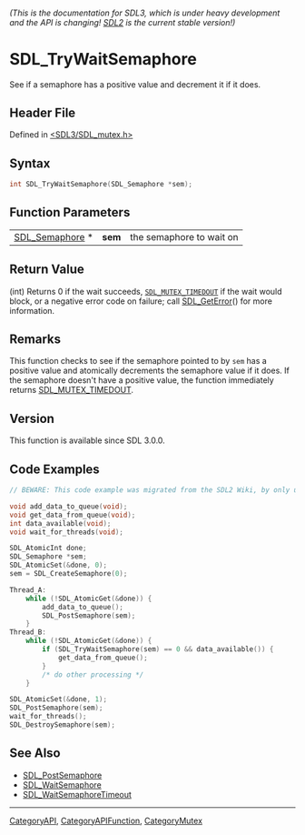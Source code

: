 ###### (This is the documentation for SDL3, which is under heavy development and the API is changing! [SDL2](https://wiki.libsdl.org/SDL2/) is the current stable version!)
# SDL_TryWaitSemaphore

See if a semaphore has a positive value and decrement it if it does.

## Header File

Defined in [<SDL3/SDL_mutex.h>](https://github.com/libsdl-org/SDL/blob/main/include/SDL3/SDL_mutex.h)

## Syntax

```c
int SDL_TryWaitSemaphore(SDL_Semaphore *sem);
```

## Function Parameters

|                                  |         |                          |
| -------------------------------- | ------- | ------------------------ |
| [SDL_Semaphore](SDL_Semaphore) * | **sem** | the semaphore to wait on |

## Return Value

(int) Returns 0 if the wait succeeds,
[`SDL_MUTEX_TIMEDOUT`](SDL_MUTEX_TIMEDOUT) if the wait would block, or a
negative error code on failure; call [SDL_GetError](SDL_GetError)() for
more information.

## Remarks

This function checks to see if the semaphore pointed to by `sem` has a
positive value and atomically decrements the semaphore value if it does. If
the semaphore doesn't have a positive value, the function immediately
returns [SDL_MUTEX_TIMEDOUT](SDL_MUTEX_TIMEDOUT).

## Version

This function is available since SDL 3.0.0.

## Code Examples

```c
// BEWARE: This code example was migrated from the SDL2 Wiki, by only updating the names.

void add_data_to_queue(void);
void get_data_from_queue(void);
int data_available(void);
void wait_for_threads(void);

SDL_AtomicInt done;
SDL_Semaphore *sem;
SDL_AtomicSet(&done, 0);
sem = SDL_CreateSemaphore(0);

Thread_A:
    while (!SDL_AtomicGet(&done)) {
        add_data_to_queue();
        SDL_PostSemaphore(sem);
    }
Thread_B:
    while (!SDL_AtomicGet(&done)) {
        if (SDL_TryWaitSemaphore(sem) == 0 && data_available()) {
            get_data_from_queue();
        }
        /* do other processing */
    }

SDL_AtomicSet(&done, 1);
SDL_PostSemaphore(sem);
wait_for_threads();
SDL_DestroySemaphore(sem);
```

## See Also

- [SDL_PostSemaphore](SDL_PostSemaphore)
- [SDL_WaitSemaphore](SDL_WaitSemaphore)
- [SDL_WaitSemaphoreTimeout](SDL_WaitSemaphoreTimeout)

----
[CategoryAPI](CategoryAPI), [CategoryAPIFunction](CategoryAPIFunction), [CategoryMutex](CategoryMutex)

